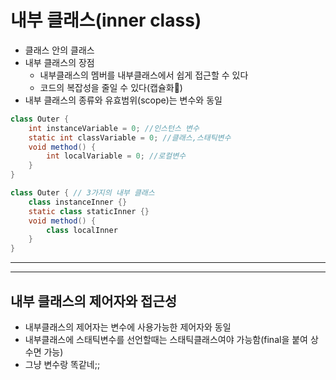 # 내부 클래스(inner class)
- 클래스 안의 클래스
- 내부 클래스의 장점
  - 내부클래스의 멤버를 내부클래스에서 쉽게 접근할 수 있다
  - 코드의 복잡성을 줄일 수 있다(캡슐화)
- 내부 클래스의 종류와 유효범위(scope)는 변수와 동일
```java
class Outer {
    int instanceVariable = 0; //인스턴스 변수
    static int classVariable = 0; //클래스,스태틱변수
    void method() {
        int localVariable = 0; //로컬변수
    }
}

class Outer { // 3가지의 내부 클래스
    class instanceInner {}
    static class staticInner {}
    void method() {
        class localInner
    }
} 
```
---
---
## 내부 클래스의 제어자와 접근성
- 내부클래스의 제어자는 변수에 사용가능한 제어자와 동일
- 내부클래스에 스태틱변수를 선언할때는 스태틱클래스여야 가능함(final을 붙여 상수면 가능)
- 그냥 변수랑 똑같네;;
